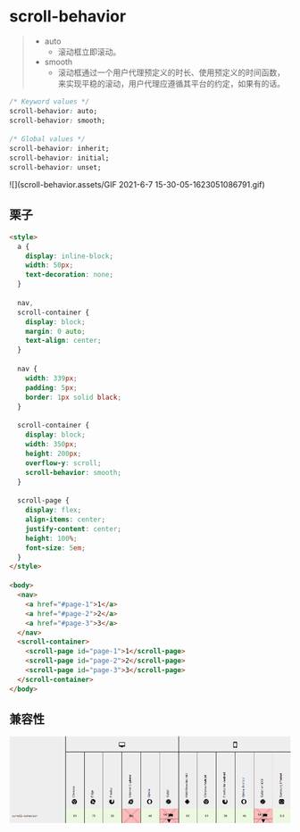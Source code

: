 # scroll-behavior

> - auto
>   - 滚动框立即滚动。
> - smooth
>   - 滚动框通过一个用户代理预定义的时长、使用预定义的时间函数，来实现平稳的滚动，用户代理应遵循其平台的约定，如果有的话。

```css
/* Keyword values */
scroll-behavior: auto;
scroll-behavior: smooth;

/* Global values */
scroll-behavior: inherit;
scroll-behavior: initial;
scroll-behavior: unset;
```

![](scroll-behavior.assets/GIF 2021-6-7 15-30-05-1623051086791.gif)

## 栗子

```html
<style>
  a {
    display: inline-block;
    width: 50px;
    text-decoration: none;
  }

  nav,
  scroll-container {
    display: block;
    margin: 0 auto;
    text-align: center;
  }

  nav {
    width: 339px;
    padding: 5px;
    border: 1px solid black;
  }

  scroll-container {
    display: block;
    width: 350px;
    height: 200px;
    overflow-y: scroll;
    scroll-behavior: smooth;
  }

  scroll-page {
    display: flex;
    align-items: center;
    justify-content: center;
    height: 100%;
    font-size: 5em;
  }
</style>

<body>
  <nav>
    <a href="#page-1">1</a>
    <a href="#page-2">2</a>
    <a href="#page-3">3</a>
  </nav>
  <scroll-container>
    <scroll-page id="page-1">1</scroll-page>
    <scroll-page id="page-2">2</scroll-page>
    <scroll-page id="page-3">3</scroll-page>
  </scroll-container>
</body>
```

## 兼容性

![image-20210607153219790](scroll-behavior.assets/image-20210607153219790-1623051142758.png)
